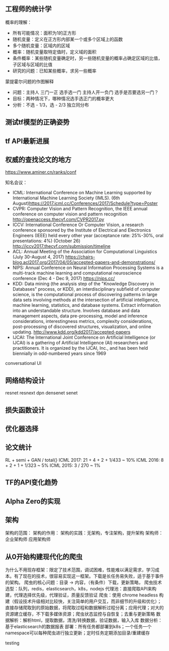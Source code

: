 ## 工程师的统计学

概率的理解：
- 所有可能情况：面积为1的正方形
- 随机变量：定义在正方形内部某一个或多个区域上的函数
- 多个随机变量：区域内的区域
- 概率：随机变量取特定值时，定义域的面积
- 条件概率：某些随机变量确定时，另一些随机变量的概率占确定区域的比值，子区域与区域的比值
- 研究的问题：已知某些概率，求另一些概率

蒙提霍尔问题的作图解释
- 问题：主持人 三门一正 选手选一门 主持人开一负门 选手是否要选另一门？
- 目标：两种情况下，哪种情况选手选正门的概率更大
- 分析：不选 - 1/3，选 - 2/3
独立同分布


## 测试tf模型的正确姿势

## tf API最新进展

## 权威的查找论文的地方

https://www.aminer.cn/ranks/conf

知名会议：
- ICML: International Conference on Machine Learning supported by International Machine Learning Society (IMLS). (6th August)https://2017.icml.cc/Conferences/2017/Schedule?type=Poster
- CVPR: Computer Vision and Pattern Recognition, the IEEE annual conference on computer vision and pattern recognition
http://openaccess.thecvf.com/CVPR2017.py
- ICCV: International Conference Or Computer Vision, a research conference sponsored by the Institute of Electrical and Electronics Engineers (IEEE) held every other year (acceptance rate: 25%-30%, oral presentations: 4%) (October 26)
http://iccv2017.thecvf.com/submission/timeline
- ACL: Annual Meeting of the Association for Computational Linguistics (July 30-August 4, 2017)
https://chairs-blog.acl2017.org/2017/04/05/accepted-papers-and-demonstrations/
- NIPS: Annual Conference on Neural Information Processing Systems is a multi-track machine learning and computational neuroscience conference (Dec 4 - Dec 9, 2017)
https://nips.cc/
- KDD: Data mining (the analysis step of the "Knowledge Discovery in Databases" process, or KDD), an interdisciplinary subfield of computer science, is the computational process of discovering patterns in large data sets involving methods at the intersection of artificial intelligence, machine learning, statistics, and database systems. Extract information into an understandable structure. Involves database and data management aspects, data pre-processing, model and inference considerations, interestingness metrics, complexity considerations, post-processing of discovered structures, visualization, and online updating.
http://www.kdd.org/kdd2017/accepted-papers
- IJCAI: The International Joint Conference on Artificial Intelligence (or IJCAI) is a gathering of Artificial Intelligence (AI) researchers and practitioners. It is organized by the IJCAI, Inc., and has been held biennially in odd-numbered years since 1969

conversational UI

## 网络结构设计

resnet resnext dpn densenet senet

## 损失函数设计

## 优化器选择

## 论文统计

RL + semi + GAN / total{}
ICML 2017: 21 + 4 + 2 + 1/433 ~ 10%
ICML 2016: 8 + 2 + 1 + 1/323 ~ 5%
ICML 2015: 3 / 270 ~ 1%

## TF的API变化趋势

## Alpha Zero的实现

## 架构

架构的范围：
架构的作用：
架构的实践：无架构，专注架构，提升架构
架构师：企业架构师 应用架构师

## 从0开始构建现代化的爬虫

为什么不用现存框架：限定了技术范围，调试困难，性能难以满足需求，学习成本。有了现在的技术，很容易实现这一框架。下载是长任务易失败，适于基于事件的架构。
爬虫的核心问题：目录 -> 内容，（有条件）下载，更新策略，
爬虫技术选型：队列，redis，elasticsearch，k8s，nodejs
代理池：直接爬取API来构建，代理选择优先级，代理验证，质量反馈验证
爬虫：使用 chrome headless 构建（假设技术升级相对比较快，关注简单的用户交互，而非细节的升级和优化）；直接存储爬取到的原始数据，将爬取过程和数据解析过程分离；应用代理；对大的资源建立缓存，不下载多媒体资源；爬虫状态监控与自恢复；去重与更新策略
数据解析：解析html，提取数据，清洗/转换数据，验证数据，输入入库
数据分析：基于elasticsearch的数据报表
部署：所有任务都部署到k8s；一个任务一个namespace可以每种爬虫进行独立更新；定时任务定期添加目录/重建缓存


testing



